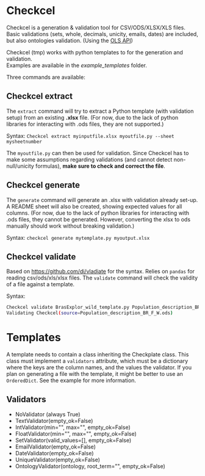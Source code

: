 # Checkcel

Checkcel is a generation & validation tool for CSV/ODS/XLSX/XLS files.
Basic validations (sets, whole, decimals, unicity, emails, dates) are included, but also ontologies validation.
(Using the [OLS API](https://www.ebi.ac.uk/ols/index))

Checkcel (tmp) works with python templates to for the generation and validation.  
Examples are available in the *example_templates* folder.  

Three commands are available:

## Checkcel extract

The `extract` command will try to extract a Python template (with validation setup) from an existing **.xlsx** file. (For now, due to the lack of python libraries for interacting with .ods files, they are not supported.)

Syntax:
`Checkcel extract myinputfile.xlsx myoutfile.py --sheet mysheetnumber`

The `myoutfile.py` can then be used for validation.
Since Checkcel has to make some assumptions regarding validations (and cannot detect non-null/unicity formulas), **make sure to check and correct the file**.  

## Checkcel generate

The `generate` command will generate an .xlsx with validation already set-up. A README sheet will also be created, showing expected values for all columns. (For now, due to the lack of python libraries for interacting with .ods files, they cannot be generated. However, converting the xlsx to ods manually should work without breaking validation.)

Syntax:
`checkcel generate mytemplate.py myoutput.xlsx`


## Checkcel validate
Based on https://github.com/di/vladiate for the syntax. Relies on `pandas` for reading csv/ods/xls/xlsx files.
The `validate` command will check the validity of a file against a template.

Syntax:
```bash
Checkcel validate BrasExplor_wild_template.py Population_description_BR_F_W.ods --sheet 2
Validating Checkcel(source=Population_description_BR_F_W.ods)                                                        Failed                                                                                                                    SetValidator failed 1 time(s) (20.0%) on field: 'Pop organization (3)'                                                    Invalid fields: [''] in rows: [4]                                                                                     SetValidator failed 1 time(s) (20.0%) on field: 'Exposure (14)'                                                           Invalid fields: [''] in rows: [0]                                                                                     IntValidator failed 1 time(s) (20.0%) on field: 'Source rock surface (24)'                                                Invalid fields: [''] in rows: [3]                                                                                     IntValidator failed 5 time(s) (100.0%) on field: 'Pierraille surface (25)'
```

# Templates
A template needs to contain a class inheriting the Checkplate class.
This class must implement a `validators` attribute, which must be a dictionary where the keys are the column names, and the values the validator. If you plan on generating a file with the template, it might be better to use an `OrderedDict`. See the example for more information.

## Validators
* NoValidator (always True)
* TextValidator(empty_ok=False)
* IntValidator(min="", max="", empty_ok=False)
* FloatValidator(min="", max="", empty_ok=False)
* SetValidator(valid_values=[], empty_ok=False)
* EmailValidator(empty_ok=False)
* DateValidator(empty_ok=False)
* UniqueValidator(empty_ok=False)
* OntologyValidator(ontology, root_term="", empty_ok=False)
